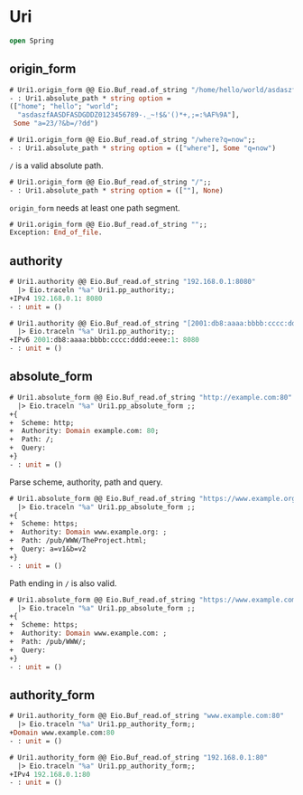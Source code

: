 # Uri 

```ocaml
open Spring
```

## origin_form

```ocaml
# Uri1.origin_form @@ Eio.Buf_read.of_string "/home/hello/world/asdaszfAASDFASDGDDZ0123456789-._~!$&'()*+,;=:%AF%9A?a=23/?&b=/?dd";;
- : Uri1.absolute_path * string option =
(["home"; "hello"; "world";
  "asdaszfAASDFASDGDDZ0123456789-._~!$&'()*+,;=:%AF%9A"],
 Some "a=23/?&b=/?dd")

# Uri1.origin_form @@ Eio.Buf_read.of_string "/where?q=now";;
- : Uri1.absolute_path * string option = (["where"], Some "q=now")
```

`/` is a valid absolute path.

```ocaml
# Uri1.origin_form @@ Eio.Buf_read.of_string "/";;
- : Uri1.absolute_path * string option = ([""], None)
```

`origin_form` needs at least one path segment.

```ocaml
# Uri1.origin_form @@ Eio.Buf_read.of_string "";;
Exception: End_of_file.
```

## authority 

```ocaml
# Uri1.authority @@ Eio.Buf_read.of_string "192.168.0.1:8080"
  |> Eio.traceln "%a" Uri1.pp_authority;;
+IPv4 192.168.0.1: 8080
- : unit = ()

# Uri1.authority @@ Eio.Buf_read.of_string "[2001:db8:aaaa:bbbb:cccc:dddd:eeee:1]:8080"
  |> Eio.traceln "%a" Uri1.pp_authority;;
+IPv6 2001:db8:aaaa:bbbb:cccc:dddd:eeee:1: 8080
- : unit = ()
```

## absolute_form

```ocaml
# Uri1.absolute_form @@ Eio.Buf_read.of_string "http://example.com:80"
  |> Eio.traceln "%a" Uri1.pp_absolute_form ;;
+{
+  Scheme: http;
+  Authority: Domain example.com: 80;
+  Path: /;
+  Query:
+}
- : unit = ()
```

Parse scheme, authority, path and query.

```ocaml
# Uri1.absolute_form @@ Eio.Buf_read.of_string "https://www.example.org/pub/WWW/TheProject.html?a=v1&b=v2"
  |> Eio.traceln "%a" Uri1.pp_absolute_form ;;
+{
+  Scheme: https;
+  Authority: Domain www.example.org: ;
+  Path: /pub/WWW/TheProject.html;
+  Query: a=v1&b=v2
+}
- : unit = ()
```

Path ending in `/` is also valid.

```ocaml
# Uri1.absolute_form @@ Eio.Buf_read.of_string "https://www.example.com/pub/WWW/"
  |> Eio.traceln "%a" Uri1.pp_absolute_form ;;
+{
+  Scheme: https;
+  Authority: Domain www.example.com: ;
+  Path: /pub/WWW/;
+  Query:
+}
- : unit = ()
```

## authority_form

```ocaml
# Uri1.authority_form @@ Eio.Buf_read.of_string "www.example.com:80"
  |> Eio.traceln "%a" Uri1.pp_authority_form;;
+Domain www.example.com:80
- : unit = ()

# Uri1.authority_form @@ Eio.Buf_read.of_string "192.168.0.1:80"
  |> Eio.traceln "%a" Uri1.pp_authority_form;;
+IPv4 192.168.0.1:80
- : unit = ()
```
